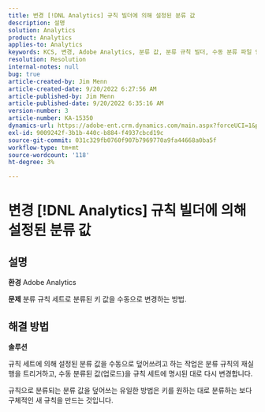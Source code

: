 ```yaml
---
title: 변경 [!DNL Analytics] 규칙 빌더에 의해 설정된 분류 값
description: 설명
solution: Analytics
product: Analytics
applies-to: Analytics
keywords: KCS, 변경, Adobe Analytics, 분류 값, 분류 규칙 빌더, 수동 분류 파일 업로드
resolution: Resolution
internal-notes: null
bug: true
article-created-by: Jim Menn
article-created-date: 9/20/2022 6:27:56 AM
article-published-by: Jim Menn
article-published-date: 9/20/2022 6:35:16 AM
version-number: 3
article-number: KA-15350
dynamics-url: https://adobe-ent.crm.dynamics.com/main.aspx?forceUCI=1&pagetype=entityrecord&etn=knowledgearticle&id=9752335a-ad38-ed11-9db1-0022480866ad
exl-id: 9009242f-3b1b-440c-b884-f4937cbcd19c
source-git-commit: 031c329fb0760f907b7969770a9fa44668a0ba5f
workflow-type: tm+mt
source-wordcount: '118'
ht-degree: 3%

---
```


# 변경 [!DNL Analytics] 규칙 빌더에 의해 설정된 분류 값

## 설명


<b>환경</b>
Adobe Analytics

<b>문제</b>
분류 규칙 세트로 분류된 키 값을 수동으로 변경하는 방법.


## 해결 방법


<b>솔루션</b>

규칙 세트에 의해 설정된 분류 값을 수동으로 덮어쓰려고 하는 작업은 분류 규칙의 재실행을 트리거하고, 수동 분류된 값(업로드)을 규칙 세트에 명시된 대로 다시 변경합니다.

규칙으로 분류되는 분류 값을 덮어쓰는 유일한 방법은 키를 원하는 대로 분류하는 보다 구체적인 새 규칙을 만드는 것입니다.

